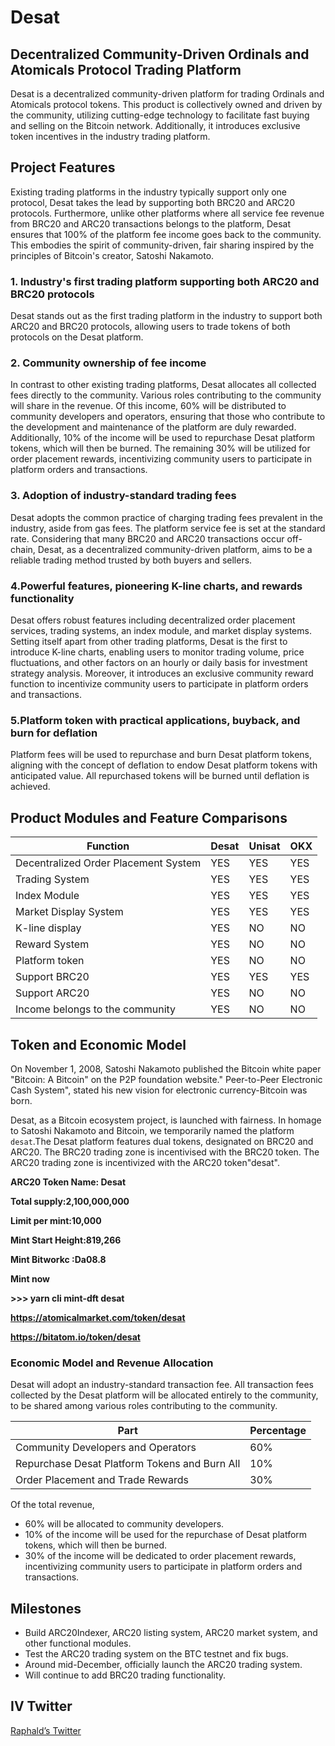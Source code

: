 # Desat

## Decentralized Community-Driven Ordinals and Atomicals Protocol Trading Platform

Desat is a decentralized community-driven platform for trading Ordinals and Atomicals protocol tokens. This product is collectively owned and driven by the community, utilizing cutting-edge technology to facilitate fast buying and selling on the Bitcoin network. Additionally, it introduces exclusive token incentives in the industry trading platform.

## Project Features

Existing trading platforms in the industry typically support only one protocol, Desat takes the lead by supporting both BRC20 and ARC20 protocols. Furthermore, unlike other platforms where all service fee revenue from BRC20 and ARC20 transactions belongs to the platform, Desat ensures that 100% of the platform fee income goes back to the community. This embodies the spirit of community-driven, fair sharing inspired by the principles of Bitcoin's creator, Satoshi Nakamoto.

 ### 1. Industry's first trading platform supporting both ARC20 and BRC20 protocols
 
Desat stands out as the first trading platform in the industry to support both ARC20 and BRC20 protocols, allowing users to trade tokens of both protocols on the Desat platform.

### 2. Community ownership of fee income

In contrast to other existing trading platforms, Desat allocates all collected fees directly to the community. Various roles contributing to the community will share in the revenue. Of this income, 60% will be distributed to community developers and operators, ensuring that those who contribute to the development and maintenance of the platform are duly rewarded. Additionally, 10% of the income will be used to repurchase Desat platform tokens, which will then be burned. The remaining 30% will be utilized for order placement rewards, incentivizing community users to participate in platform orders and transactions.

### 3. Adoption of industry-standard trading fees

Desat adopts the common practice of charging trading fees prevalent in the industry, aside from gas fees. The platform service fee is set at the standard rate. Considering that many BRC20 and ARC20 transactions occur off-chain, Desat, as a decentralized community-driven platform, aims to be a reliable trading method trusted by both buyers and sellers.

### 4.Powerful features, pioneering K-line charts, and rewards functionality

Desat offers robust features including decentralized order placement services, trading systems, an index module, and market display systems. Setting itself apart from other trading platforms, Desat is the first to introduce K-line charts, enabling users to monitor trading volume, price fluctuations, and other factors on an hourly or daily basis for investment strategy analysis. Moreover, it introduces an exclusive community reward function to incentivize community users to participate in platform orders and transactions.

### 5.Platform token with practical applications, buyback, and burn for deflation

Platform fees will be used to repurchase and burn Desat platform tokens, aligning with the concept of deflation to endow Desat platform tokens with anticipated value. All repurchased tokens will be burned until deflation is achieved.



## Product Modules and Feature Comparisons

|Function                  | Desat | Unisat |  OKX | 
|  -------------------------  | ----  | ----  | ----  |
| Decentralized Order Placement System | YES | YES | YES |
| Trading System  | YES | YES | YES |
| Index Module    | YES | YES | YES |
| Market Display System  | YES | YES | YES |
| K-line display   | YES | NO | NO |
| Reward System    | YES  |NO  | NO  |
| Platform token   |YES  | NO  | NO  |
| Support  BRC20   |YES  | YES  | YES  |
| Support  ARC20   |YES  | NO  | NO  |
| Income belongs to the community  | YES | NO | NO |



## Token and Economic Model

On November 1, 2008, Satoshi Nakamoto published the Bitcoin white paper "Bitcoin: A Bitcoin" on the P2P foundation website." Peer-to-Peer Electronic Cash System", stated his new vision for electronic currency-Bitcoin was born.

Desat, as a Bitcoin ecosystem project, is launched with fairness. In homage to Satoshi Nakamoto and Bitcoin, we temporarily named the platform `desat`.The Desat platform features dual tokens, designated on BRC20 and ARC20. The BRC20 trading zone is incentivised with the BRC20 token. The ARC20 trading zone is incentivized with the ARC20 token"desat".

**ARC20 Token Name: Desat**

**Total supply:2,100,000,000**

**Limit per mint:10,000**

**Mint Start Height:819,266**

**Mint Bitworkc :Da08.8** 

**Mint now**  

**>>>  yarn cli mint-dft desat** 

**https://atomicalmarket.com/token/desat**     

**https://bitatom.io/token/desat** 

### Economic Model and Revenue Allocation

Desat will adopt an industry-standard transaction fee. All transaction fees collected by the Desat platform will be allocated entirely to the community, to be shared among various roles contributing to the community.

|     Part             | Percentage | 
|  -------------------------  | ----  | 
| Community Developers and Operators | 60% |
| Repurchase Desat Platform Tokens and Burn All | 10% |
| Order Placement and Trade Rewards | 30% |

Of the total revenue, 
+ 60% will be allocated to community developers. 
+ 10% of the income will be used for the repurchase of Desat platform tokens, which will then be burned. 
+ 30% of the income will be dedicated to order placement rewards, incentivizing community users to participate in platform orders and transactions.

## Milestones

+ Build ARC20Indexer, ARC20 listing system, ARC20 market system, and other functional modules.
+ Test the ARC20 trading system on the BTC testnet and fix bugs.
+ Around mid-December, officially launch the ARC20 trading system.
+ Will continue to add BRC20 trading functionality.

## IV Twitter

[Raphald’s Twitter](https://twitter.com/Raphaldesat) 

